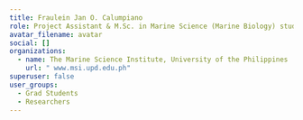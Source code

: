 ```yaml
---
title: Fraulein Jan O. Calumpiano
role: Project Assistant & M.Sc. in Marine Science (Marine Biology) student
avatar_filename: avatar
social: []
organizations:
  - name: The Marine Science Institute, University of the Philippines
    url: " www.msi.upd.edu.ph"
superuser: false
user_groups:
  - Grad Students
  - Researchers
---
```

